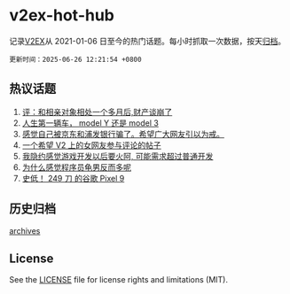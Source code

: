 # v2ex-hot-hub

 记录[V2EX](https://www.v2ex.com/)从 2021-01-06 日至今的热门话题。每小时抓取一次数据，按天[归档](archives)。

`更新时间：2025-06-26 12:21:54 +0800`

## 热议话题

1. [评：和相亲对象相处一个多月后,财产谈崩了](https://www.v2ex.com/t/1140975)
1. [人生第一辆车， model Y 还是 model 3](https://www.v2ex.com/t/1141122)
1. [感觉自己被京东和浦发银行骗了。希望广大网友引以为戒。](https://www.v2ex.com/t/1140906)
1. [一个希望 V2 上的女网友参与评论的帖子](https://www.v2ex.com/t/1141045)
1. [我隐约感觉游戏开发以后要火阿, 可能需求超过普通开发](https://www.v2ex.com/t/1141102)
1. [为什么感觉程序员龟男反而多呢](https://www.v2ex.com/t/1141099)
1. [史低！ 249 刀 的谷歌 Pixel 9](https://www.v2ex.com/t/1140941)

## 历史归档

[archives](archives)

## License

See the [LICENSE](LICENSE) file for license rights and limitations (MIT).

